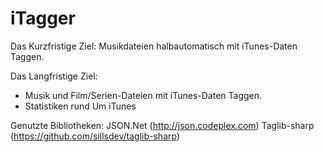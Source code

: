 iTagger
=======

Das Kurzfristige Ziel:
Musikdateien halbautomatisch mit iTunes-Daten Taggen.

Das Langfristige Ziel:
- Musik und Film/Serien-Dateien mit iTunes-Daten Taggen.
- Statistiken rund Um iTunes


Genutzte Bibliotheken:
JSON.Net (http://json.codeplex.com)
Taglib-sharp (https://github.com/sillsdev/taglib-sharp)
